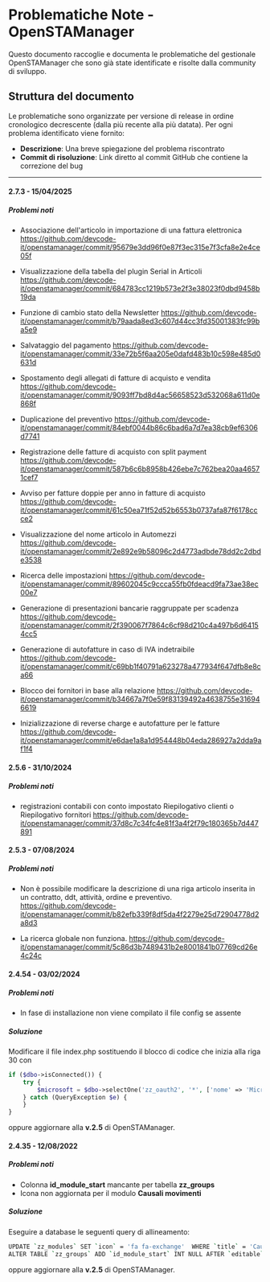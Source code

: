 # Problematiche Note - OpenSTAManager

Questo documento raccoglie e documenta le problematiche del gestionale OpenSTAManager che sono già state identificate e risolte dalla community di sviluppo.

## Struttura del documento

Le problematiche sono organizzate per versione di release in ordine cronologico decrescente (dalla più recente alla più datata). Per ogni problema identificato viene fornito:

- **Descrizione**: Una breve spiegazione del problema riscontrato
- **Commit di risoluzione**: Link diretto al commit GitHub che contiene la correzione del bug

---


#### 2.7.3 - 15/04/2025

##### Problemi noti
- Associazione dell'articolo in importazione di una fattura elettronica
https://github.com/devcode-it/openstamanager/commit/95679e3dd96f0e87f3ec315e7f3cfa8e2e4ce05f

- Visualizzazione della tabella del plugin Serial in Articoli
https://github.com/devcode-it/openstamanager/commit/684783cc1219b573e2f3e38023f0dbd9458b19da

- Funzione di cambio stato della Newsletter
https://github.com/devcode-it/openstamanager/commit/b79aada8ed3c607d44cc3fd35001383fc99ba5e9

- Salvataggio del pagamento
https://github.com/devcode-it/openstamanager/commit/33e72b5f6aa205e0dafd483b10c598e485d0631d

- Spostamento degli allegati di fatture di acquisto e vendita
https://github.com/devcode-it/openstamanager/commit/9093ff7bd8d4ac56658523d532068a611d0e868f

- Duplicazione del preventivo
https://github.com/devcode-it/openstamanager/commit/84ebf0044b86c6bad6a7d7ea38cb9ef6306d7741

- Registrazione delle fatture di acquisto con split payment
https://github.com/devcode-it/openstamanager/commit/587b6c6b8958b426ebe7c762bea20aa46571cef7

- Avviso per fatture doppie per anno in fatture di acquisto
https://github.com/devcode-it/openstamanager/commit/61c50ea71f52d52b6553b0737afa87f6178ccce2

- Visualizzazione del nome articolo in Automezzi
https://github.com/devcode-it/openstamanager/commit/2e892e9b58096c2d4773adbde78dd2c2dbde3538

- Ricerca delle impostazioni
https://github.com/devcode-it/openstamanager/commit/89602045c9ccca55fb0fdeacd9fa73ae38ec00e7

- Generazione di presentazioni bancarie raggruppate per scadenza
https://github.com/devcode-it/openstamanager/commit/2f390067f7864c6cf98d210c4a497b6d64154cc5

- Generazione di autofatture in caso di IVA indetraibile
https://github.com/devcode-it/openstamanager/commit/c69bb1f40791a623278a477934f647dfb8e8ca66

- Blocco dei fornitori in base alla relazione
https://github.com/devcode-it/openstamanager/commit/b34667a7f0e59f83139492a4638755e316946619

- Inizializzazione di reverse charge e autofatture per le fatture
https://github.com/devcode-it/openstamanager/commit/e6dae1a8a1d954448b04eda286927a2dda9af1f4

#### 2.5.6 - 31/10/2024

##### Problemi noti
- registrazioni contabili con conto impostato Riepilogativo clienti o Riepilogativo fornitori
https://github.com/devcode-it/openstamanager/commit/37d8c7c34fc4e81f3a4f2f79c180365b7d447891


#### 2.5.3 - 07/08/2024

##### Problemi noti
- Non è possibile modificare la descrizione di una riga articolo inserita in un contratto, ddt, attività, ordine e preventivo.
https://github.com/devcode-it/openstamanager/commit/b82efb339f8df5da4f2279e25d72904778d2a8d3


- La ricerca globale non funziona.
https://github.com/devcode-it/openstamanager/commit/5c86d3b7489431b2e8001841b07769cd26e4c24c


#### 2.4.54 - 03/02/2024

##### Problemi noti
- In fase di installazione non viene compilato il file config se assente

##### Soluzione 
Modificare il file index.php sostituendo il blocco di codice che inizia alla riga 30 con

```php
if ($dbo->isConnected()) {
    try {
        $microsoft = $dbo->selectOne('zz_oauth2', '*', ['nome' => 'Microsoft', 'enabled' => 1, 'is_login' => 1]);
    } catch (QueryException $e) {
    }
}
```
oppure aggiornare alla **v.2.5** di OpenSTAManager.

#### 2.4.35 - 12/08/2022

##### Problemi noti
- Colonna **id_module_start** mancante per tabella **zz_groups**
- Icona non aggiornata per il modulo **Causali movimenti**

##### Soluzione 
Eseguire a database le seguenti query di allineamento:
```bash
UPDATE `zz_modules` SET `icon` = 'fa fa-exchange'  WHERE `title` = 'Causali movimenti';
ALTER TABLE `zz_groups` ADD `id_module_start` INT NULL AFTER `editable`;
```

oppure aggiornare alla **v.2.5** di OpenSTAManager.
